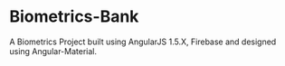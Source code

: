 # Biometrics-Bank
A Biometrics Project built using AngularJS 1.5.X, Firebase and designed using Angular-Material.
